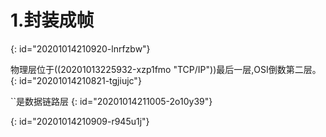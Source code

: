 # 1.封装成帧
{: id="20201014210920-lnrfzbw"}

物理层位于((20201013225932-xzp1fmo "TCP/IP"))最后一层,OSI倒数第二层。
{: id="20201014210821-tgjiujc"}

``是数据链路层
{: id="20201014211005-2o10y39"}

{: id="20201014210909-r945u1j"}
